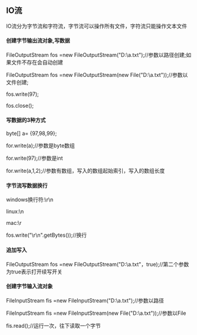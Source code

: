 ## IO流
IO流分为字节流和字符流，字节流可以操作所有文件，字符流只能操作文本文件
#### 创建字节输出流对象,写数据
FileOutputStream fos =new FileOutputStream("D:\\a.txt");//参数以路径创建;如果文件不存在会自动创建

FileOutputStream fos =new FileOutputStream(new File("D:\\a.txt"));//参数以文件创建;

fos.write(97);

fos.close();

#### 写数据的3种方式
byte[] a= {97,98,99};

for.write(a);//参数是byte数组

for.write(97);//参数是int

for.write(a,1,2);//参数有数组，写入的数组起始索引，写入的数组长度

#### 字节流写数据换行
windows换行符:\r\n

linux:\n

mac:\r

fos.write("\r\n".getBytes());//换行

#### 追加写入
FileOutputStream fos =new FileOutputStream("D:\\a.txt"，true);//第二个参数为true表示打开续写开关

#### 创建字节输入流对象
FileInputStream fis =new FileInputStream("D:\\a.txt");//参数以路径

FileInputStream fis =new FileInputStream(new File("D:\\a.txt"));//参数以File

fis.read();//运行一次，往下读取一个字节
